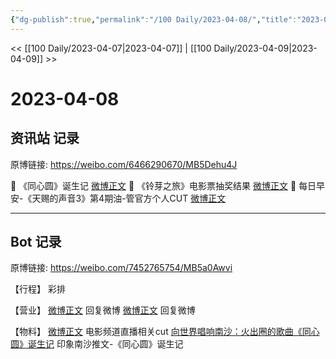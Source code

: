 ```yaml
---
{"dg-publish":true,"permalink":"/100 Daily/2023-04-08/","title":"2023-04-08","created":"2023-04-09T08:45:11.882+08:00","updated":"2023-04-11T14:46:31.816+08:00"}
---
```



<< [[100 Daily/2023-04-07\|2023-04-07]] | [[100 Daily/2023-04-09\|2023-04-09]] >>

# 2023-04-08

## 资讯站 记录

原博链接: https://weibo.com/6466290670/MB5Dehu4J

💫 《同心圆》诞生记 [微博正文](https://weibo.com/6466290670/4888388571765768)
💫 《铃芽之旅》电影票抽奖结果 [微博正文](https://weibo.com/6466290670/4888222826497776)
💫 每日早安-《天赐的声音3》第4期油-管官方个人CUT [微博正文](https://weibo.com/6466290670/4888159294326300)

---

## Bot 记录

原博链接: https://weibo.com/7452765754/MB5a0Awvi

【行程】
彩排

【营业】
[微博正文](https://weibo.com/1736988591/4882046293643636) 回复微博
[微博正文](https://weibo.com/1736988591/4882106692406777) 回复微博

【物料】
[微博正文](https://weibo.com/1786590437/4888243475316971) 电影频道直播相关cut
[向世界唱响南沙：火出圈的歌曲《同心圆》诞生记](https://weibo.cn/sinaurl?u=https%3A%2F%2Fmp.weixin.qq.com%2Fs%2FBIL8SzKWI_tZVUv2Ux_8KA) 印象南沙推文-《同心圆》诞生记 ​​​
